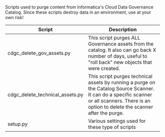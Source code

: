 Scripts used to purge content from Informatica's Cloud Data Governance Catalog. Since these scripts destroy data in an environment, use at your own risk! 

| Script                          | Description                                                                                                                                                                                   |
|---------------------------------|-----------------------------------------------------------------------------------------------------------------------------------------------------------------------------------------------|
| cdgc_delete_gov_assets.py       | This script purges ALL Governance assets from the catalog. It also can go back X number of days, useful to "roll back" new objects that were created.                                         |
| cdgc_delete_technical_assets.py | This script purges technical assets by running a purge on the Catalog Source Scanner. It can do a specific scanner or all scanners. There is an option to delete the scanner after the purge. |
| setup.py                        | Various settings used for these type of scripts                                                                                                                                               |

